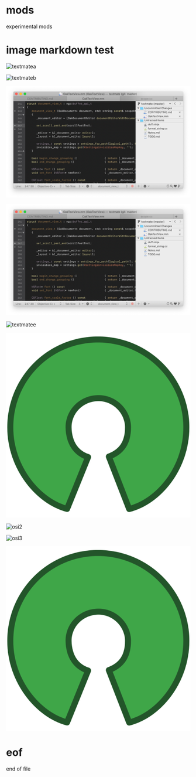 # mods
experimental mods
# image markdown test

![textmatea](https://raw.github.com/textmate/textmate/gh-pages/images/screenshot.png)  

![textmateb](https://raw.github.com/pemn/mods/textmate.png)  

![textmatec](textmate.png)  

![textmated](textmate.png?raw=true)  

![textmatee](https://github.com/pemn/mods/textmate.png?raw=true)  

![osi1](images/osi_keyhole.png)  

![osi2](https://raw.github.com/pemn/mods/images/osi_keyhole.png)  

![osi3](https://raw.github.com/pemn/mods/images/osi_keyhole.png?raw=true)  

![osi4](images/osi_keyhole.png?raw=true)  

# eof
end of file
